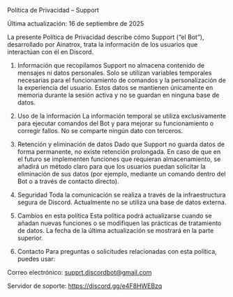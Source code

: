 Política de Privacidad – Support

Última actualización: 16 de septiembre de 2025

La presente Política de Privacidad describe cómo Support (“el Bot”), desarrollado por Ainatrox, trata la información de los usuarios que interactúan con él en Discord.

1. Información que recopilamos
Support no almacena contenido de mensajes ni datos personales.
Solo se utilizan variables temporales necesarias para el funcionamiento de comandos y la personalización de la experiencia del usuario.
Estos datos se mantienen únicamente en memoria durante la sesión activa y no se guardan en ninguna base de datos.

2. Uso de la información
La información temporal se utiliza exclusivamente para ejecutar comandos del Bot y para mejorar su funcionamiento o corregir fallos.
No se comparte ningún dato con terceros.

3. Retención y eliminación de datos
Dado que Support no guarda datos de forma permanente, no existe retención prolongada.
En caso de que en el futuro se implementen funciones que requieran almacenamiento, se añadirá un método claro para que los usuarios puedan solicitar la eliminación de sus datos (por ejemplo, mediante un comando dentro del Bot o a través de contacto directo).

4. Seguridad
Toda la comunicación se realiza a través de la infraestructura segura de Discord.
Actualmente no se utiliza una base de datos externa.

5. Cambios en esta política
Esta política podrá actualizarse cuando se añadan nuevas funciones o se modifiquen las prácticas de tratamiento de datos.
La fecha de la última actualización se mostrará en la parte superior.

6. Contacto
Para preguntas o solicitudes relacionadas con esta política, puedes usar:

Correo electrónico: supprt.discordbot@gmail.com

Servidor de soporte: https://discord.gg/e4F8HWEBzq
